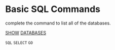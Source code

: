 # Basic SQL Commands

complete the command to list all of the databases.

<ins>SHOW</ins> <ins>DATABASES</ins>

`SQL`   `SELECT`    `GO`
